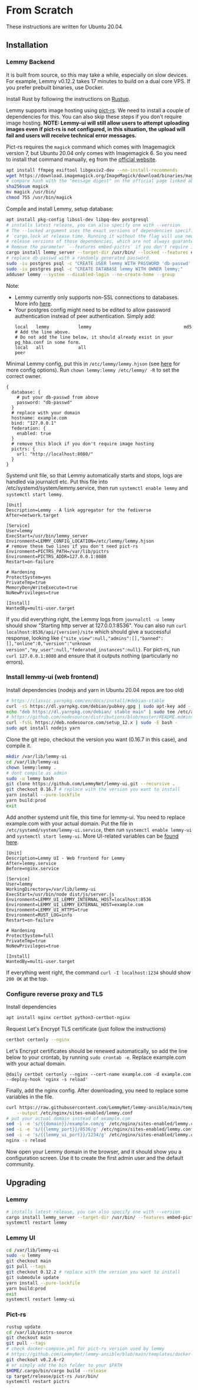 # From Scratch

These instructions are written for Ubuntu 20.04.

## Installation

### Lemmy Backend

It is built from source, so this may take a while, especially on slow devices. For example, Lemmy v0.12.2 takes 17 minutes to build on a dual core VPS. If you prefer prebuilt binaries, use Docker.

Install Rust by following the instructions on [Rustup](https://rustup.rs/).

Lemmy supports image hosting using [pict-rs](https://git.asonix.dog/asonix/pict-rs/). We need to install a couple of dependencies for this. You can also skip these steps if you don't require image hosting. **NOTE: Lemmy-ui will still allow users to attempt uploading images even if pict-rs is not configured, in this situation, the upload will fail and users will receive technical error messages.**

Pict-rs requires the `magick` command which comes with Imagemagick version 7, but Ubuntu 20.04 only comes with Imagemagick 6. So you need to install that command manually, eg from the [official website](https://imagemagick.org/script/download.php#linux).

```bash
apt install ffmpeg exiftool libgexiv2-dev --no-install-recommends
wget https://download.imagemagick.org/ImageMagick/download/binaries/magick
# compare hash with the "message digest" on the official page linked above
sha256sum magick
mv magick /usr/bin/
chmod 755 /usr/bin/magick
```

Compile and install Lemmy, setup database:

```bash
apt install pkg-config libssl-dev libpq-dev postgresql
# installs latest release, you can also specify one with --version
# The --locked argument uses the exact versions of dependencies specified in
# `cargo.lock`at release time. Running it without the flag will use newer minor
# release versions of those dependencies, which are not always guaranteed to compile.
# Remove the parameter `--features embed-pictrs` if you don't require image hosting.
cargo install lemmy_server --target-dir /usr/bin/ --locked --features embed-pictrs
# replace db-passwd with a randomly generated password
sudo -iu postgres psql -c "CREATE USER lemmy WITH PASSWORD 'db-passwd';"
sudo -iu postgres psql -c "CREATE DATABASE lemmy WITH OWNER lemmy;"
adduser lemmy --system --disabled-login --no-create-home --group
```

Note:  
* Lemmy currently only supports non-SSL connections to databases. More info [here](https://github.com/LemmyNet/lemmy/issues/3007).
* Your postgres config might need to be edited to allow password authentication instead of peer authentication. Simply add:
  ```
  local   lemmy           lemmy                                   md5
  # Add the line above.
  # Do not add the line below, it should already exist in your pg_hba.conf in some form.
  local   all             all                                     peer
  ``` 

Minimal Lemmy config, put this in `/etc/lemmy/lemmy.hjson` (see [here](https://github.com/LemmyNet/lemmy/blob/main/config/config.hjson) for more config options). Run `chown lemmy:lemmy /etc/lemmy/ -R` to set the correct owner.

```hjson
{
  database: {
    # put your db-passwd from above
    password: "db-passwd"
  }
  # replace with your domain
  hostname: example.com
  bind: "127.0.0.1"
  federation: {
    enabled: true
  }
  # remove this block if you don't require image hosting
  pictrs: {
    url: "http://localhost:8080/"
  }
}
```

Systemd unit file, so that Lemmy automatically starts and stops, logs are handled via journalctl etc. Put this file into /etc/systemd/system/lemmy.service, then run `systemctl enable lemmy` and `systemctl start lemmy`.

```
[Unit]
Description=Lemmy - A link aggregator for the fediverse
After=network.target

[Service]
User=lemmy
ExecStart=/usr/bin/lemmy_server
Environment=LEMMY_CONFIG_LOCATION=/etc/lemmy/lemmy.hjson
# remove these two lines if you don't need pict-rs
Environment=PICTRS_PATH=/var/lib/pictrs
Environment=PICTRS_ADDR=127.0.0.1:8080
Restart=on-failure

# Hardening
ProtectSystem=yes
PrivateTmp=true
MemoryDenyWriteExecute=true
NoNewPrivileges=true

[Install]
WantedBy=multi-user.target
```

If you did everything right, the Lemmy logs from `journalctl -u lemmy` should show "Starting http server at 127.0.0.1:8536". You can also run `curl localhost:8536/api/{version}/site` which should give a successful response, looking like `{"site_view":null,"admins":[],"banned":[],"online":0,"version":"unknown version","my_user":null,"federated_instances":null}`. For pict-rs, run `curl 127.0.0.1:8080` and ensure that it outputs nothing (particularly no errors).

### Install lemmy-ui (web frontend)

Install dependencies (nodejs and yarn in Ubuntu 20.04 repos are too old)

```bash
# https://classic.yarnpkg.com/en/docs/install/#debian-stable
curl -sS https://dl.yarnpkg.com/debian/pubkey.gpg | sudo apt-key add -
echo "deb https://dl.yarnpkg.com/debian/ stable main" | sudo tee /etc/apt/sources.list.d/yarn.list
# https://github.com/nodesource/distributions/blob/master/README.md#installation-instructions
curl -fsSL https://deb.nodesource.com/setup_12.x | sudo -E bash -
sudo apt install nodejs yarn
```

Clone the git repo, checkout the version you want (0.16.7 in this case), and compile it.

```bash
mkdir /var/lib/lemmy-ui
cd /var/lib/lemmy-ui
chown lemmy:lemmy .
# dont compile as admin
sudo -u lemmy bash
git clone https://github.com/LemmyNet/lemmy-ui.git --recursive .
git checkout 0.16.7 # replace with the version you want to install
yarn install --pure-lockfile
yarn build:prod
exit
```

Add another systemd unit file, this time for lemmy-ui. You need to replace example.com with your actual domain. Put the file in `/etc/systemd/system/lemmy-ui.service`, then run `systemctl enable lemmy-ui` and `systemctl start lemmy-ui`. More UI-related variables can be [found here](https://github.com/LemmyNet/lemmy-ui#configuration).

```
[Unit]
Description=Lemmy UI - Web frontend for Lemmy
After=lemmy.service
Before=nginx.service

[Service]
User=lemmy
WorkingDirectory=/var/lib/lemmy-ui
ExecStart=/usr/bin/node dist/js/server.js
Environment=LEMMY_UI_LEMMY_INTERNAL_HOST=localhost:8536
Environment=LEMMY_UI_LEMMY_EXTERNAL_HOST=example.com
Environment=LEMMY_UI_HTTPS=true
Environment=RUST_LOG=info
Restart=on-failure

# Hardening
ProtectSystem=full
PrivateTmp=true
NoNewPrivileges=true

[Install]
WantedBy=multi-user.target
```

If everything went right, the command `curl -I localhost:1234` should show `200 OK` at the top.

### Configure reverse proxy and TLS

Install dependencies

```bash
apt install nginx certbot python3-certbot-nginx
```

Request Let's Encrypt TLS certificate (just follow the instructions)

```bash
certbot certonly --nginx
```

Let's Encrypt certificates should be renewed automatically, so add the line below to your crontab, by running `sudo crontab -e`. Replace example.com with your actual domain.

```
@daily certbot certonly --nginx --cert-name example.com -d example.com --deploy-hook 'nginx -s reload'
```

Finally, add the nginx config. After downloading, you need to replace some variables in the file.

```bash
curl https://raw.githubusercontent.com/LemmyNet/lemmy-ansible/main/templates/nginx.conf \
    --output /etc/nginx/sites-enabled/lemmy.conf
# put your actual domain instead of example.com
sed -i -e 's/{{domain}}/example.com/g' /etc/nginx/sites-enabled/lemmy.conf
sed -i -e 's/{{lemmy_port}}/8536/g' /etc/nginx/sites-enabled/lemmy.conf
sed -i -e 's/{{lemmy_ui_port}}/1234/g' /etc/nginx/sites-enabled/lemmy.conf
nginx -s reload
```

Now open your Lemmy domain in the browser, and it should show you a configuration screen. Use it to create the first admin user and the default community.

## Upgrading

### Lemmy

```bash
# installs latest release, you can also specify one with --version
cargo install lemmy_server --target-dir /usr/bin/ --features embed-pictrs
systemctl restart lemmy
```

### Lemmy UI

```bash
cd /var/lib/lemmy-ui
sudo -u lemmy
git checkout main
git pull --tags
git checkout 0.12.2 # replace with the version you want to install
git submodule update
yarn install --pure-lockfile
yarn build:prod
exit
systemctl restart lemmy-ui
```

### Pict-rs

```bash
rustup update
cd /var/lib/pictrs-source
git checkout main
git pull --tags
# check docker-compose.yml for pict-rs version used by lemmy
# https://github.com/LemmyNet/lemmy-ansible/blob/main/templates/docker-compose.yml#L43
git checkout v0.2.6-r2
# or simply add the bin folder to your $PATH
$HOME/.cargo/bin/cargo build --release
cp target/release/pict-rs /usr/bin/
systemctl restart pictrs
```
